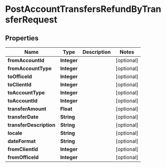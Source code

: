
# PostAccountTransfersRefundByTransferRequest

## Properties
Name | Type | Description | Notes
------------ | ------------- | ------------- | -------------
**fromAccountId** | **Integer** |  |  [optional]
**fromAccountType** | **Integer** |  |  [optional]
**toOfficeId** | **Integer** |  |  [optional]
**toClientId** | **Integer** |  |  [optional]
**toAccountType** | **Integer** |  |  [optional]
**toAccountId** | **Integer** |  |  [optional]
**transferAmount** | **Float** |  |  [optional]
**transferDate** | **String** |  |  [optional]
**transferDescription** | **String** |  |  [optional]
**locale** | **String** |  |  [optional]
**dateFormat** | **String** |  |  [optional]
**fromClientId** | **Integer** |  |  [optional]
**fromOfficeId** | **Integer** |  |  [optional]



